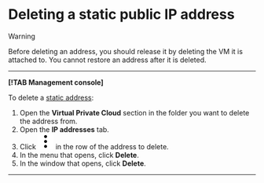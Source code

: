 # Deleting a static public IP address

> [!WARNING]
>
> Before deleting an address, you should release it by deleting the VM it is attached to.
> You cannot restore an address after it is deleted.
>

---

**[!TAB Management console]**

To delete a [static address](../concepts/address.md):

1. Open the **Virtual Private Cloud** section in the folder you want to delete the address from.
1. Open the **IP addresses** tab.
1. Click ![vertical-ellipsis](../../_assets/vertical-ellipsis.svg) in the row of the address to delete.
1. In the menu that opens, click **Delete**.
1. In the window that opens, click **Delete**.

---


